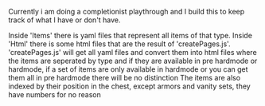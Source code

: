 Currently i am doing a completionist playthrough and I build this to keep track of what I have or don't have.

Inside 'Items' there is yaml files that represent all items of that type.
Inside 'Html' there is some html files that are the result of 'createPages.js'.
'createPages.js' will get all yaml files and convert them into html files where the items are seperated by type and if they are available in pre hardmode or hardmode, if a set of items are only available in hardmode or you can get them all in pre hardmode there will be no distinction
The items are also indexed by their position in the chest, except armors and vanity sets, they have numbers for no reason